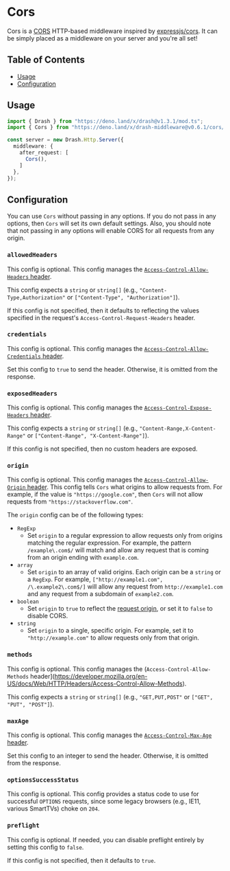 # Cors

Cors is a [CORS](https://developer.mozilla.org/en-US/docs/Web/HTTP/CORS) HTTP-based middleware inspired by [expressjs/cors](https://expressjs.com/en/resources/middleware/cors.html). It can be simply placed as a middleware on your server and you're all set!

## Table of Contents

* [Usage](#usage)
* [Configuration](#configuration)

## Usage

```ts
import { Drash } from "https://deno.land/x/drash@v1.3.1/mod.ts";
import { Cors } from "https://deno.land/x/drash-middleware@v0.6.1/cors/mod.ts";

const server = new Drash.Http.Server({
  middleware: {
    after_request: [
      Cors(),
    ]
  },
});
```

## Configuration

You can use `Cors` without passing in any options. If you do not pass in any options, then `Cors` will set its own default settings. Also, you should note that not passing in any options will enable CORS for all requests from any origin.

### `allowedHeaders`

This config is optional. This config manages the [`Access-Control-Allow-Headers` header](https://developer.mozilla.org/en-US/docs/Web/HTTP/Headers/Access-Control-Allow-Headers).

This config expects a `string` or `string[]` (e.g., `"Content-Type,Authorization"` or `["Content-Type", "Authorization"]`).

If this config is not specified, then it defaults to reflecting the values specified in the request's `Access-Control-Request-Headers` header.

### `credentials`

This config is optional. This config manages the [`Access-Control-Allow-Credentials` header](https://developer.mozilla.org/en-US/docs/Web/HTTP/Headers/Access-Control-Allow-Credentials).

Set this config to `true` to send the header. Otherwise, it is omitted from the response.

### `exposedHeaders`

This config is optional. This config manages the [`Access-Control-Expose-Headers` header](https://developer.mozilla.org/en-US/docs/Web/HTTP/Headers/Access-Control-Expose-Headers).

This config expects a `string` or `string[]` (e.g., `"Content-Range,X-Content-Range"` or `["Content-Range", "X-Content-Range"]`).

If this config is not specified, then no custom headers are exposed.

### `origin`

This config is optional. This config manages the [`Access-Control-Allow-Origin` header](https://developer.mozilla.org/en-US/docs/Web/HTTP/Headers/Access-Control-Allow-Origin). This config tells `Cors` what origins to allow requests from. For example, if the value is `"https://google.com"`, then `Cors` will not allow requests from `"https://stackoverflow.com"`.

The `origin` config can be of the following types:
  * `RegExp`
      * Set `origin` to a regular expression to allow requests only from origins matching the regular expression. For example, the pattern `/example\.com$/` will match and allow any request that is coming from an origin ending with `example.com`.
  * `array`
      * Set `origin` to an array of valid origins. Each origin can be a `string` or a `RegExp`. For example, `["http://example1.com", /\.example2\.com$/]` will allow any request from `http://example1.com` and any request from a subdomain of `example2.com`.
  * `boolean`
      * Set `origin` to `true` to reflect the [request origin](http://tools.ietf.org/html/draft-abarth-origin-09), or set it to `false` to disable CORS.
  * `string`
      * Set `origin` to a single, specific origin. For example, set it to `"http://example.com"` to allow requests only from that origin.

### `methods`

This config is optional. This config manages the (`Access-Control-Allow-Methods` header](https://developer.mozilla.org/en-US/docs/Web/HTTP/Headers/Access-Control-Allow-Methods).

This config expects a `string` or `string[]` (e.g., `"GET,PUT,POST"` or `["GET", "PUT", "POST"]`).

### `maxAge`

This config is optional. This config manages the [`Access-Control-Max-Age` header](https://developer.mozilla.org/en-US/docs/Web/HTTP/Headers/Access-Control-Max-Age).

Set this config to an integer to send the header. Otherwise, it is omitted from the response.

### `optionsSuccessStatus`

This config is optional. This config provides a status code to use for successful `OPTIONS` requests, since some legacy browsers (e.g., IE11, various SmartTVs) choke on `204`.

### `preflight`

This config is optional. If needed, you can disable preflight entirely by setting this config to `false`.

If this config is not specified, then it defaults to `true`.
